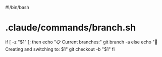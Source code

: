 #!/bin/bash
# .claude/commands/branch.sh
if [ -z "$1" ]; then
    echo "📋 Current branches:"
    git branch -a
else
    echo "🌿 Creating and switching to: $1"
    git checkout -b "$1"
fi
